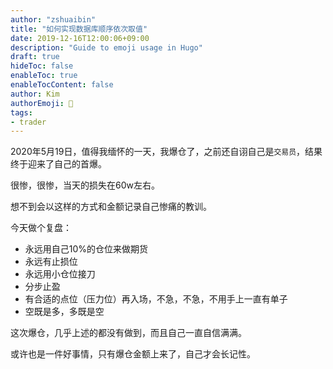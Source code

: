 ```yaml
---
author: "zshuaibin"
title: "如何实现数据库顺序依次取值"
date: 2019-12-16T12:00:06+09:00
description: "Guide to emoji usage in Hugo"
draft: true
hideToc: false
enableToc: true
enableTocContent: false
author: Kim
authorEmoji: 👻
tags: 
- trader
---
```


2020年5月19日，值得我缅怀的一天，我爆仓了，之前还自诩自己是`交易员`，结果终于迎来了自己的首爆。

很惨，很惨，当天的损失在60w左右。

想不到会以这样的方式和金额记录自己惨痛的教训。

今天做个复盘：

* 永远用自己10%的仓位来做期货
* 永远有止损位
* 永远用小仓位接刀
* 分步止盈
* 有合适的点位（压力位）再入场，不急，不急，不用手上一直有单子
* 空既是多，多既是空

这次爆仓，几乎上述的都没有做到，而且自己一直自信满满。

或许也是一件好事情，只有爆仓金额上来了，自己才会长记性。









